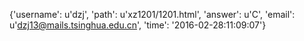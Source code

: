 {'username': u'dzj', 'path': u'xz1201/1201.html', 'answer': u'C', 'email': u'dzj13@mails.tsinghua.edu.cn', 'time': '2016-02-28:11:09:07'}